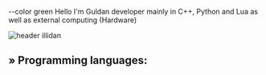 --color green Hello I'm Guldan developer mainly in C++, Python and Lua as well as external computing (Hardware)

![header illidan](https://user-images.githubusercontent.com/98873011/152193823-bf64b0bf-fb59-444b-879d-1059155690e7.gif)


## » Programming languages:
